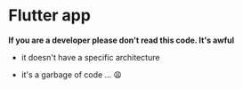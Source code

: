 # Flutter app

**If you are a developer please don't read this code. It's awful**

- it doesn't have a specific architecture 

- it's a garbage of code ... 😩
